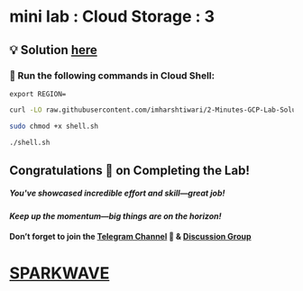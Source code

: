# mini lab : Cloud Storage : 3

## 💡 Solution [here](https://youtu.be/FPKBuGit-74)

### 🚀 Run the following commands in **Cloud Shell**:

```
export REGION=
```
```bash
curl -LO raw.githubusercontent.com/imharshtiwari/2-Minutes-GCP-Lab-Solutions/refs/heads/main/Mini%20lab%20Cloud%20Storage%203/shell.sh

sudo chmod +x shell.sh

./shell.sh
```

## Congratulations 🎉 on Completing the Lab!

##### You've showcased incredible effort and skill—great job!

#### *Keep up the momentum—big things are on the horizon!*

#### Don’t forget to join the [Telegram Channel](https://t.me/sparkwave.01) 📱 & [Discussion Group](https://t.me/sparkwave.01chats) 

# [SPARKWAVE](https://www.youtube.com/@sparkwave.01)